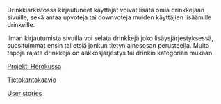 Drinkkiarkistossa kirjautuneet käyttäjät voivat lisätä omia drinkkejään sivuille, sekä antaa upvoteja tai downvoteja muiden käyttäjien lisäämille drinkeille. 

Ilman kirjautumista sivuilla voi selata drinkkejä joko lisäysjärjestyksessä, suosituimmat ensin tai etsiä jonkun tietyn ainesosan perusteella. Muita tapoja rajata drinkkejä on aakkosjärjestys tai drinkin kategorian mukaan.

[Projekti Herokussa](http://hansun-thsoa-drinkit.herokuapp.com/)

[Tietokantakaavio](https://github.com/hanzusd/DrinkkiArkisto/blob/master/documentation/db_diagram.md)

[User stories](https://github.com/hanzusd/DrinkkiArkisto/blob/master/documentation/user_stories.md)


